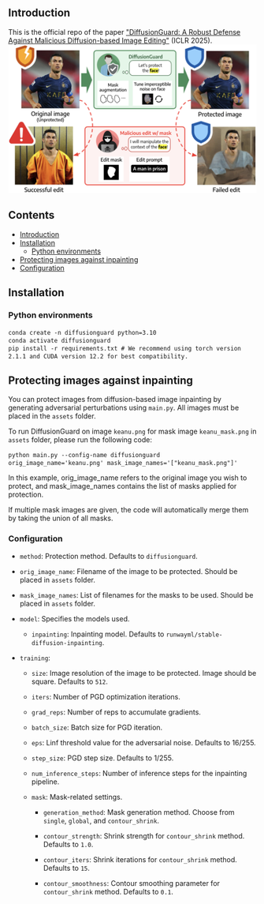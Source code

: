 ## Introduction

This is the official repo of the paper ["DiffusionGuard: A Robust Defense Against Malicious Diffusion-based Image Editing"](https://arxiv.org/abs/2410.05694) (ICLR 2025).
![Intro figure](assets/intro.png)

## Contents

- [Introduction](#introduction)
- [Installation](#installation)
  - [Python environments](#python-environments)
- [Protecting images against inpainting](#protecting-images-against-inpainting)
- [Configuration](#configuration)

## Installation

### Python environments

```
conda create -n diffusionguard python=3.10
conda activate diffusionguard
pip install -r requirements.txt # We recommend using torch version 2.1.1 and CUDA version 12.2 for best compatibility.
```

## Protecting images against inpainting

You can protect images from diffusion-based image inpainting by generating adversarial perturbations using `main.py`. All images must be placed in the `assets` folder.

To run DiffusionGuard on image `keanu.png` for mask image `keanu_mask.png` in `assets` folder, please run the following code:

```
python main.py --config-name diffusionguard orig_image_name='keanu.png' mask_image_names='["keanu_mask.png"]'
```

In this example, orig_image_name refers to the original image you wish to protect, and mask_image_names contains the list of masks applied for protection.

If multiple mask images are given, the code will automatically merge them by taking the union of all masks.

### Configuration

- `method`: Protection method. Defaults to `diffusionguard`.

- `orig_image_name`: Filename of the image to be protected. Should be placed in `assets` folder.

- `mask_image_names`: List of filenames for the masks to be used. Should be placed in `assets` folder.

- `model`: Specifies the models used.

  - `inpainting`: Inpainting model. Defaults to `runwayml/stable-diffusion-inpainting`.

- `training`:

  - `size`: Image resolution of the image to be protected. Image should be square. Defaults to `512`.

  - `iters`: Number of PGD optimization iterations.

  - `grad_reps`: Number of reps to accumulate gradients.

  - `batch_size`: Batch size for PGD iteration.

  - `eps`: Linf threshold value for the adversarial noise. Defaults to 16/255.

  - `step_size`: PGD step size. Defaults to 1/255.

  - `num_inference_steps`: Number of inference steps for the inpainting pipeline.

  - `mask`: Mask-related settings.

    - `generation_method`: Mask generation method. Choose from `single`, `global`, and `contour_shrink`.

    - `contour_strength`: Shrink strength for `contour_shrink` method. Defaults to `1.0`.

    - `contour_iters`: Shrink iterations for `contour_shrink` method. Defaults to `15`.

    - `contour_smoothness`: Contour smoothing parameter for `contour_shrink` method. Defaults to `0.1`.
